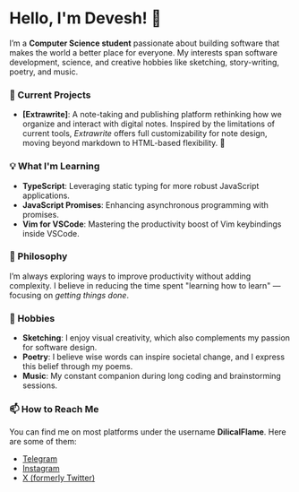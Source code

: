<!--
**DilicalFlame/DilicalFlame** is a ✨ _special_ ✨ repository because its `README.md` (this file) appears on your GitHub profile.

Here are some ideas to get you started:

- 🔭 I’m currently working on ...
- 🌱 I’m currently learning ...
- 👯 I’m looking to collaborate on ...
- 🤔 I’m looking for help with ...
- 💬 Ask me about ...
- 📫 How to reach me: ...
- 😄 Pronouns: ...
- ⚡ Fun fact: ...
-->

# Hello, I'm Devesh! 👋

I’m a **Computer Science student** passionate about building software that makes the world a better place for everyone. My interests span software development, science, and creative hobbies like sketching, story-writing, poetry, and music.

### 🔭 Current Projects
- **[Extrawrite]**: A note-taking and publishing platform rethinking how we organize and interact with digital notes. Inspired by the limitations of current tools, *Extrawrite* offers full customizability for note design, moving beyond markdown to HTML-based flexibility. 🚀

### 💡 What I'm Learning
- **TypeScript**: Leveraging static typing for more robust JavaScript applications.
- **JavaScript Promises**: Enhancing asynchronous programming with promises.
- **Vim for VSCode**: Mastering the productivity boost of Vim keybindings inside VSCode.

### 🌱 Philosophy
I’m always exploring ways to improve productivity without adding complexity. I believe in reducing the time spent "learning how to learn" — focusing on *getting things done*.

### 🎨 Hobbies
- **Sketching**: I enjoy visual creativity, which also complements my passion for software design.
- **Poetry**: I believe wise words can inspire societal change, and I express this belief through my poems.
- **Music**: My constant companion during long coding and brainstorming sessions.

### 📫 How to Reach Me
You can find me on most platforms under the username **DilicalFlame**. Here are some of them:
- [Telegram](https://t.me/dilicalflame)
- [Instagram](https://www.instagram.com/dilicalflame/)
- [X (formerly Twitter)](https://x.com/dilicalflame)

